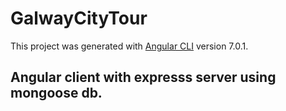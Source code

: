 # GalwayCityTour

This project was generated with [Angular CLI](https://github.com/angular/angular-cli) version 7.0.1.

## Angular client with expresss server using mongoose db.
